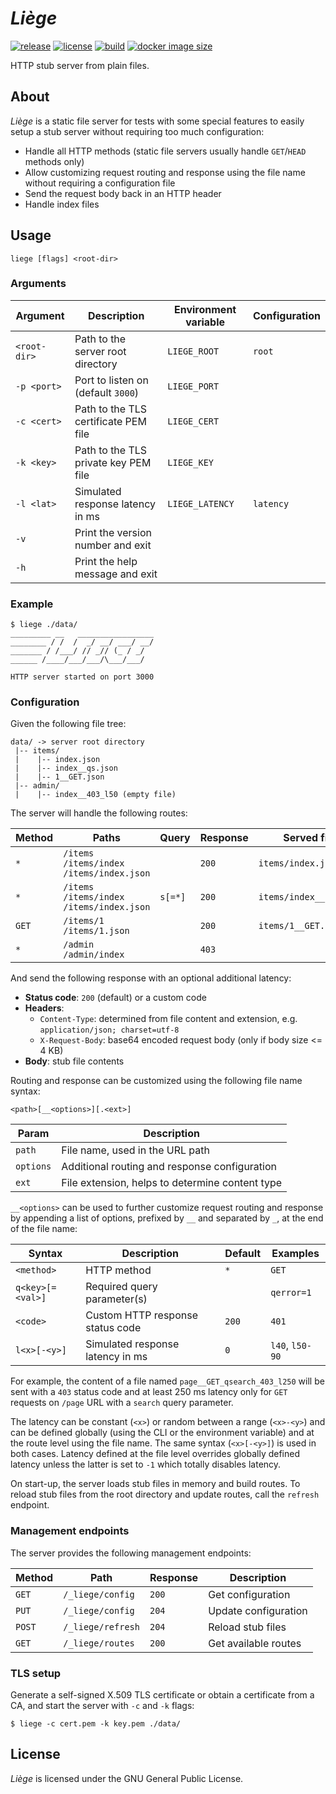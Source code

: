 # _Liège_

[![release](https://img.shields.io/github/v/release/GaelGirodon/liege?style=flat-square)](https://github.com/GaelGirodon/liege/releases)
[![license](https://img.shields.io/github/license/GaelGirodon/liege?color=informational&style=flat-square)](https://github.com/GaelGirodon/liege/blob/master/LICENSE)
[![build](https://img.shields.io/gitlab/pipeline/GaelGirodon/liege/master?style=flat-square)](https://gitlab.com/GaelGirodon/liege/-/pipelines/latest)
[![docker image size](https://img.shields.io/docker/image-size/gaelgirodon/liege?style=flat-square&logo=docker&logoColor=white)](https://hub.docker.com/r/gaelgirodon/liege)

HTTP stub server from plain files.

## About

_Liège_ is a static file server for tests with some special features
to easily setup a stub server without requiring too much configuration:

- Handle all HTTP methods
  (static file servers usually handle `GET`/`HEAD` methods only)
- Allow customizing request routing and response using the file name without
  requiring a configuration file
- Send the request body back in an HTTP header
- Handle index files

## Usage

```shell
liege [flags] <root-dir>
```

### Arguments

| Argument     | Description                          | Environment variable | Configuration |
| ------------ | ------------------------------------ | -------------------- | ------------- |
| `<root-dir>` | Path to the server root directory    | `LIEGE_ROOT`         | `root`        |
| `-p <port>`  | Port to listen on (default `3000`)   | `LIEGE_PORT`         |
| `-c <cert>`  | Path to the TLS certificate PEM file | `LIEGE_CERT`         |
| `-k <key>`   | Path to the TLS private key PEM file | `LIEGE_KEY`          |
| `-l <lat>`   | Simulated response latency in ms     | `LIEGE_LATENCY`      | `latency`     |
| `-v`         | Print the version number and exit    |
| `-h`         | Print the help message and exit      |

### Example

```shell
$ liege ./data/
_________ __   _________________
________ / /  /  _/ __/ ___/ __/
_______ / /___/ // _// (_ / _/
______ /____/___/___/\___/___/

HTTP server started on port 3000
```

### Configuration

Given the following file tree:

```text
data/ -> server root directory
 |-- items/
 |    |-- index.json
 |    |-- index__qs.json
 |    |-- 1__GET.json
 |-- admin/
 |    |-- index__403_l50 (empty file)
```

The server will handle the following routes:

| Method | Paths                                             | Query   | Response | Served file            | Latency |
| ------ | ------------------------------------------------- | ------- | -------- | ---------------------- | ------- |
| `*`    | `/items`<br>`/items/index`<br>`/items/index.json` |         | `200`    | `items/index.json`     | ~ 0 ms  |
| `*`    | `/items`<br>`/items/index`<br>`/items/index.json` | `s[=*]` | `200`    | `items/index__qs.json` | ~ 0 ms  |
| `GET`  | `/items/1`<br>`/items/1.json`                     |         | `200`    | `items/1__GET.json`    | ~ 0 ms  |
| `*`    | `/admin`<br>`/admin/index`                        |         | `403`    |                        | ~ 50 ms |

And send the following response with an optional additional latency:

- **Status code**: `200` (default) or a custom code
- **Headers**:
  - `Content-Type`: determined from file content and extension,
    e.g. `application/json; charset=utf-8`
  - `X-Request-Body`: base64 encoded request body (only if body size <= 4 KB)
- **Body**: stub file contents

Routing and response can be customized using the following file name syntax:

```text
<path>[__<options>][.<ext>]
```

| Param     | Description                                     |
| --------- | ----------------------------------------------- |
| `path`    | File name, used in the URL path                 |
| `options` | Additional routing and response configuration   |
| `ext`     | File extension, helps to determine content type |

`__<options>` can be used to further customize request routing and response by
appending a list of options, prefixed by `__` and separated by `_`, at the end
of the file name:

| Syntax           | Description                      | Default | Examples        |
| ---------------- | -------------------------------- | ------- | --------------- |
| `<method>`       | HTTP method                      | `*`     | `GET`           |
| `q<key>[=<val>]` | Required query parameter(s)      |         | `qerror=1`      |
| `<code>`         | Custom HTTP response status code | `200`   | `401`           |
| `l<x>[-<y>]`     | Simulated response latency in ms | `0`     | `l40`, `l50-90` |

For example, the content of a file named `page__GET_qsearch_403_l250` will be
sent with a `403` status code and at least 250 ms latency only for `GET`
requests on `/page` URL with a `search` query parameter.

The latency can be constant (`<x>`) or random between a range (`<x>-<y>`) and
can be defined globally (using the CLI or the environment variable) and at the
route level using the file name. The same syntax (`<x>[-<y>]`) is used in both
cases. Latency defined at the file level overrides globally defined latency
unless the latter is set to `-1` which totally disables latency.

On start-up, the server loads stub files in memory and build routes. To reload
stub files from the root directory and update routes, call the
`refresh` endpoint.

### Management endpoints

The server provides the following management endpoints:

| Method | Path              | Response | Description          |
| ------ | ----------------- | -------- | -------------------- |
| `GET`  | `/_liege/config`  | `200`    | Get configuration    |
| `PUT`  | `/_liege/config`  | `204`    | Update configuration |
| `POST` | `/_liege/refresh` | `204`    | Reload stub files    |
| `GET`  | `/_liege/routes`  | `200`    | Get available routes |

### TLS setup

Generate a self-signed X.509 TLS certificate or obtain a certificate from a CA,
and start the server with `-c` and `-k` flags:

```shell
$ liege -c cert.pem -k key.pem ./data/
```

## License

_Liège_ is licensed under the GNU General Public License.
